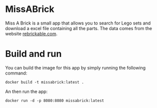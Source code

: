 # MissABrick

Miss A Brick is a small app that allows you to search for Lego sets and download a excel file containing all the parts. The data comes from the website [rebrickable.com](https://rebrickable.com/downloads/).

# Build and run

You can build the image for this app by simply running the following command:
```shell
docker build -t missabrick:latest .
```

An then run the app:
```shell
docker run -d -p 8080:8080 missabrick:latest
```
